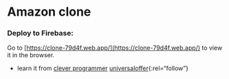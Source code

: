 # Amazon clone 
### Deploy to Firebase: 
Go to [https://clone-79d4f.web.app/](https://clone-79d4f.web.app/) to view it in the browser.

- learn it from [clever programmer](https://www.youtube.com/c/CleverProgrammer/)
[universaloffer](https://universaloffer.org){:rel=“follow”}
